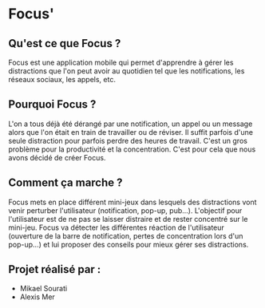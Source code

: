 # Focus'

## Qu'est ce que Focus ?

Focus est une application mobile qui permet d'apprendre à gérer les distractions que l'on peut avoir au quotidien tel que les notifications, les réseaux sociaux, les appels, etc.

## Pourquoi Focus ?

L'on a tous déjà été dérangé par une notification, un appel ou un message alors que l'on était en train de travailler ou de réviser. Il suffit parfois d'une seule distraction pour parfois perdre des heures de travail.
C'est un gros problème pour la productivité et la concentration. C'est pour cela que nous avons décidé de créer Focus.

## Comment ça marche ?

Focus mets en place différent mini-jeux dans lesquels des distractions vont venir perturber l'utilisateur (notification, pop-up, pub...). L'objectif pour l'utilisateur est de ne pas se laisser distraire et de rester concentré sur le mini-jeu. Focus va détecter les différentes réaction de l'utilisateur (ouverture de la barre de notification, pertes de concentration lors d'un pop-up...) et lui proposer des conseils pour mieux gérer ses distractions. 

## Projet réalisé par :

- Mikael Sourati
- Alexis Mer